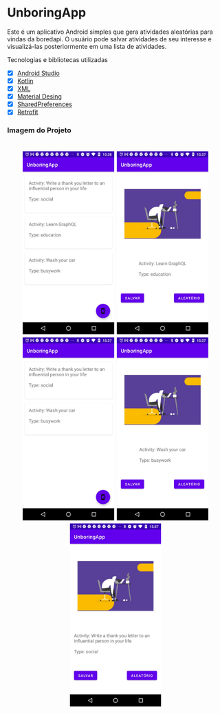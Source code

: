 # UnboringApp

Este é um aplicativo Android simples que gera atividades aleatórias para vindas da boredapi. O usuário pode salvar atividades de seu interesse e visualizá-las posteriormente em uma lista de atividades.

Tecnologias e bibliotecas utilizadas
 - [x] [Android Studio](https://developer.android.com/studio?hl=pt&gclsrc=aw.ds&gclid=Cj0KCQiAk4aOBhCTARIsAFWFP9GJFuME6UxG4cgkUFzeBFgfa0b1XHhdBN9EPVe4G0To3rPTH6PDaw8aAr80EALw_wcB)
- [x] [Kotlin](https://developer.android.com/kotlin?hl=pt&gclsrc=aw.ds&gclid=Cj0KCQiAk4aOBhCTARIsAFWFP9EYXeWC3amRzUtIkC9bwzgZbb4IUHqbp6vk8MgYOZ--DXlN1S484cUaAtvfEALw_wcB)
- [x] [XML](https://developer.android.com/guide/topics/manifest/manifest-intro?gclsrc=aw.ds&gclid=Cj0KCQiAk4aOBhCTARIsAFWFP9GgxOFGyEUBS_kUYd_6Zq1mPFL0iYbW588UovfFmujkYNoX7RrAolcaAj6fEALw_wcB)
- [x] [Material Desing](https://material.io/design)
- [x] [SharedPreferences](https://developer.android.com/reference/android/content/SharedPreferences)
 - [x] [Retrofit](https://square.github.io/retrofit/)

<h3>Imagem do Projeto</h3>

<h1 align="center">
   <img src="https://github.com/wesleyorrr/UnboringApp/blob/master/img1.jpg" height="425" />
   <img src="https://github.com/wesleyorrr/UnboringApp/blob/master/img2.jpg" height="425" />
 <img src="https://github.com/wesleyorrr/UnboringApp/blob/master/img3.jpg" height="425" />
 <img src="https://github.com/wesleyorrr/UnboringApp/blob/master/img4.jpg" height="425" />
	 <img src="https://github.com/wesleyorrr/UnboringApp/blob/master/img5.jpg" height="425" />

</h1>
